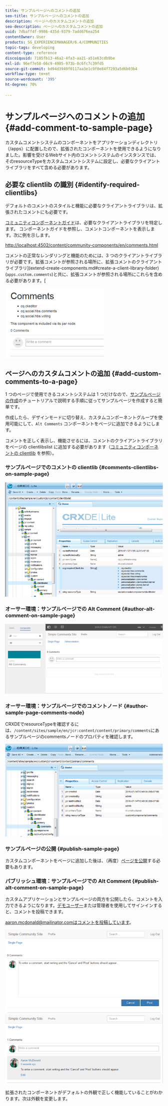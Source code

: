 ```yaml
---
title: サンプルページへのコメントの追加
seo-title: サンプルページへのコメントの追加
description: ページへのカスタムコメントの追加
seo-description: ページへのカスタムコメントの追加
uuid: 7dbaff4f-9986-435d-9379-7add676ea254
contentOwner: User
products: SG_EXPERIENCEMANAGER/6.4/COMMUNITIES
topic-tags: developing
content-type: reference
discoiquuid: 7185fb13-46a2-4fa3-aa21-a51e63cdb9be
exl-id: 96ef7e58-66c9-4985-973b-0c6fc7c39fd5
source-git-commit: bd94d3949f0117aa3e1c9f0e84f7293a5d6b03b4
workflow-type: tm+mt
source-wordcount: '395'
ht-degree: 70%

---
```


# サンプルページへのコメントの追加  {#add-comment-to-sample-page}

カスタムコメントシステムのコンポーネントをアプリケーションディレクトリ（/apps）に配置したので、拡張されたコンポーネントを使用できるようになりました。影響を受けるWebサイト内のコメントシステムのインスタンスでは、そのresourceTypeをカスタムコメントシステムに設定し、必要なクライアントライブラリをすべて含める必要があります。

## 必要な clientlib の識別 {#identify-required-clientlibs}

デフォルトのコメントのスタイルと機能に必要なクライアントライブラリは、拡張されたコメントにも必要です。

[コミュニティコンポーネントガイド](components-guide.md)は、必要なクライアントライブラリを特定します。 コンポーネントガイドを参照し、コメントコンポーネントを表示します。次に例を示します。

[http://localhost:4502/content/community-components/en/comments.html](http://localhost:4502/content/community-components/en/comments.html)

コメントの正常なレンダリングと機能のためには、3 つのクライアントライブラリが必要です。拡張コメントが参照される場所に、拡張コメントのクライアントライブラリ](extend-create-components.md#create-a-client-library-folder)(`apps.custom.comments`)と共に、拡張コメントが参照される場所にこれらを含める必要があります。[

![chlimage_1-47](assets/chlimage_1-47.png)

## ページへのカスタムコメントの追加 {#add-custom-comments-to-a-page}

1 つのページで使用できるコメントシステムは 1 つだけなので、[サンプルページの作成](create-sample-page.md)のチュートリアルで説明する手順に従ってサンプルページを作成すると簡単です。

作成したら、デザインモードに切り替え、カスタムコンポーネントグループを使用可能にして、`Alt Comments` コンポーネントをページに追加できるようにします。

コメントを正しく表示し、機能させるには、コメントのクライアントライブラリをページの clientlibslist に追加する必要があります（[コミュニティコンポーネントの clientlib](clientlibs.md) を参照）。

### サンプルページでのコメントの clientlib  {#comments-clientlibs-on-sample-page}

![サンプルページでのコメントの clientlib](assets/chlimage_1-48.png)

### オーサー環境：サンプルページでの Alt Comment {#author-alt-comment-on-sample-page}

![サンプルページでの Alt Comment](assets/chlimage_1-49.png)

### オーサー環境：サンプルページでのコメントノード {#author-sample-page-comments-node}

CRXDEでresourceTypeを確認するには、`/content/sites/sample/en/jcr:content/content/primary/comments`にあるサンプルページのcommentsノードのプロパティを確認します。

![chlimage_1-50](assets/chlimage_1-50.png)

### サンプルページの公開 {#publish-sample-page}

カスタムコンポーネントをページに追加した後は、（再度）[ページを公開](sites-console.md#publishing-the-site)する必要もあります。

### パブリッシュ環境：サンプルページでの Alt Comment {#publish-alt-comment-on-sample-page}

カスタムアプリケーションとサンプルページの両方を公開したら、コメントを入力できるようになります。[デモユーザー](tutorials.md#demo-users)または管理者を使用してサインインすると、コメントを投稿できます。

aaron.mcdonald@mailinator.comはコメントを投稿しています。

![chlimage_1-51](assets/chlimage_1-51.png) ![chlimage_1-52](assets/chlimage_1-52.png)

拡張されたコンポーネントがデフォルトの外観で正しく機能していることがわかります。次は外観を変更します。
